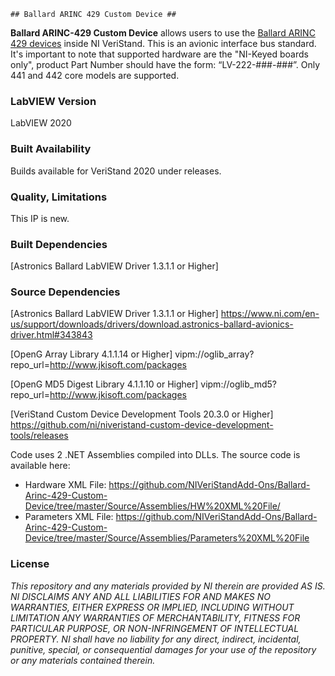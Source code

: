 	## Ballard ARINC 429 Custom Device ##

**Ballard ARINC-429 Custom Device** allows users to use the [Ballard ARINC 429 devices](http://www.ni.com/en-ca/shop/select/pxi-arinc-429-interface-module) inside NI VeriStand. This is an avionic interface bus standard. It's important to note that supported hardware are the "NI-Keyed boards only", product Part Number should have the form: “LV-222-###-###”. Only 441 and 442 core models are supported.


### LabVIEW Version ###

LabVIEW 2020

### Built Availability ###

Builds available for VeriStand 2020 under releases.

### Quality, Limitations ###

This IP is new. 

### Built Dependencies ###

[Astronics Ballard LabVIEW Driver 1.3.1.1 or Higher] 

### Source Dependencies ###

[Astronics Ballard LabVIEW Driver 1.3.1.1 or Higher] https://www.ni.com/en-us/support/downloads/drivers/download.astronics-ballard-avionics-driver.html#343843

[OpenG Array Library 4.1.1.14 or Higher] vipm://oglib_array?repo_url=http://www.jkisoft.com/packages

[OpenG MD5 Digest Library 4.1.1.10 or Higher] vipm://oglib_md5?repo_url=http://www.jkisoft.com/packages

[VeriStand Custom Device Development Tools 20.3.0 or Higher] https://github.com/ni/niveristand-custom-device-development-tools/releases

Code uses 2 .NET Assemblies compiled into DLLs. The source code is available here:
- Hardware XML File: https://github.com/NIVeriStandAdd-Ons/Ballard-Arinc-429-Custom-Device/tree/master/Source/Assemblies/HW%20XML%20File/
- Parameters XML File: https://github.com/NIVeriStandAdd-Ons/Ballard-Arinc-429-Custom-Device/tree/master/Source/Assemblies/Parameters%20XML%20File


### License ###

*This repository and any materials provided by NI therein are provided AS IS. NI DISCLAIMS ANY AND ALL LIABILITIES FOR AND MAKES NO WARRANTIES, EITHER EXPRESS OR IMPLIED, INCLUDING WITHOUT LIMITATION ANY WARRANTIES OF MERCHANTABILITY, FITNESS FOR  PARTICULAR PURPOSE, OR NON-INFRINGEMENT OF INTELLECTUAL PROPERTY. NI shall have no liability for any direct, indirect, incidental, punitive, special, or consequential damages for your use of the repository or any materials contained therein.*
